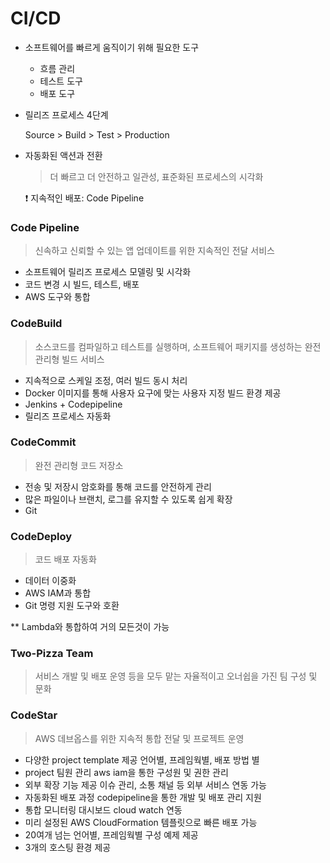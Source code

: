 # CI/CD

- 소프트웨어를 빠르게 움직이기 위해 필요한 도구

  - 흐름 관리
  - 테스트 도구
  - 배포 도구

- 릴리즈 프로세스 4단계

  Source > Build > Test > Production

- 자동화된 액션과 전환

  > 더 빠르고 더 안전하고 일관성, 표준화된 프로세스의 시각화

  :exclamation: 지속적인 배포: Code Pipeline

### Code Pipeline

> 신속하고 신뢰할 수 있는 앱 업데이트를 위한 지속적인 전달 서비스

- 소프트웨어 릴리즈 프로세스 모델링 및 시각화
- 코드 변경 시 빌드, 테스트, 배포
- AWS 도구와 통합

### CodeBuild

> 소스코드를 컴파일하고 테스트를 실행하며, 소프트웨어 패키지를 생성하는 완전 관리형 빌드 서비스

- 지속적으로 스케일 조정, 여러 빌드 동시 처리
- Docker 이미지를 통해 사용자 요구에 맞는 사용자 지정 빌드 환경 제공
- Jenkins + Codepipeline
- 릴리즈 프로세스 자동화

### CodeCommit

> 완전 관리형 코드 저장소

- 전송 및 저장시 암호화를 통해 코드를 안전하게 관리
- 많은 파일이나 브랜치, 로그를 유지할 수 있도록 쉽게 확장
- Git

### CodeDeploy

> 코드 배포 자동화

- 데이터 이중화
- AWS IAM과 통합
- Git 명령 지원 도구와 호환



** Lambda와 통합하여 거의 모든것이 가능



### Two-Pizza Team

> 서비스 개발 및 배포 운영 등을 모두 맡는 자율적이고 오너쉽을 가진 팀 구성 및 문화

### 

### CodeStar

> AWS 데브옵스를 위한 지속적 통합 전달 및 프로젝트 운영

- 다양한 project template 제공 언어별, 프레임웍별, 배포 방법 별
- project 팀원 관리 aws iam을 통한 구성원 및 권한 관리
- 외부 확장 기능 제공 이슈 관리, 소통 채널 등 외부 서비스 연동 가능
- 자동화된 배포 과정 codepipeline을 통한 개발 및 배포 관리 지원
- 통합 모니터링 대시보드 cloud watch 연동
- 미리 설정된 AWS CloudFormation 템플릿으로 빠른 배포 가능
- 20여개 넘는 언어별, 프레임웍별 구성 예제 제공
- 3개의 호스팅 환경 제공